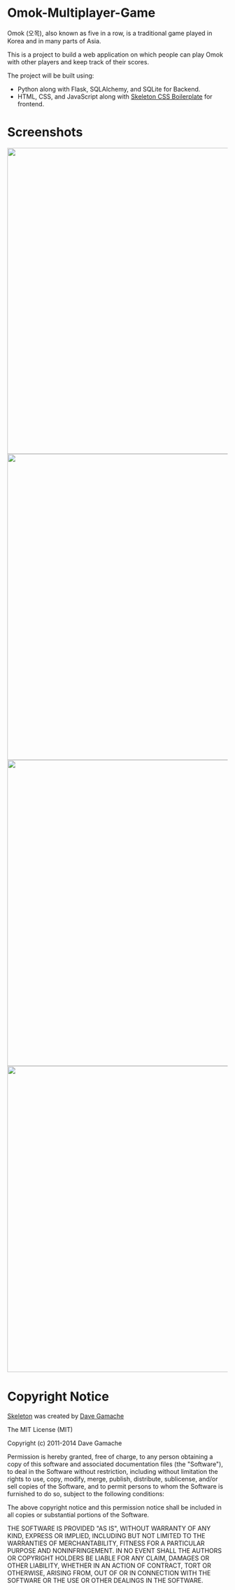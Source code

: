 # Omok-Multiplayer-Game

Omok (오목), also known as five in a row, is a traditional game played in Korea and in many parts of Asia.

This is a project to build a web application on which people can play Omok with other players and keep track of their scores.

The project will be built using:
- Python along with Flask, SQLAlchemy, and SQLite for Backend.
- HTML, CSS, and JavaScript along with [Skeleton CSS Boilerplate](https://github.com/dhg/Skeleton) for frontend.

# Screenshots
<div>
  <img src="https://user-images.githubusercontent.com/14143525/104836106-5456a000-5860-11eb-82e6-a237a89d4535.png" width="700">
  <img src="https://user-images.githubusercontent.com/14143525/104836109-5ae51780-5860-11eb-97a4-fa3fca147baf.png" width="700">
  <img src="https://user-images.githubusercontent.com/14143525/104836117-66d0d980-5860-11eb-98d7-226a60d0c1f6.png" width="700">
  <img src="https://user-images.githubusercontent.com/14143525/104836118-69333380-5860-11eb-87e7-2030315a7b6c.png" width="700">
</div>

# Copyright Notice

[Skeleton](https://github.com/dhg/Skeleton) was created by [Dave Gamache](https://twitter.com/dhg)

The MIT License (MIT)

Copyright (c) 2011-2014 Dave Gamache

Permission is hereby granted, free of charge, to any person obtaining a copy
of this software and associated documentation files (the "Software"), to deal
in the Software without restriction, including without limitation the rights
to use, copy, modify, merge, publish, distribute, sublicense, and/or sell
copies of the Software, and to permit persons to whom the Software is
furnished to do so, subject to the following conditions:

The above copyright notice and this permission notice shall be included in
all copies or substantial portions of the Software.

THE SOFTWARE IS PROVIDED "AS IS", WITHOUT WARRANTY OF ANY KIND, EXPRESS OR
IMPLIED, INCLUDING BUT NOT LIMITED TO THE WARRANTIES OF MERCHANTABILITY,
FITNESS FOR A PARTICULAR PURPOSE AND NONINFRINGEMENT. IN NO EVENT SHALL THE
AUTHORS OR COPYRIGHT HOLDERS BE LIABLE FOR ANY CLAIM, DAMAGES OR OTHER
LIABILITY, WHETHER IN AN ACTION OF CONTRACT, TORT OR OTHERWISE, ARISING FROM,
OUT OF OR IN CONNECTION WITH THE SOFTWARE OR THE USE OR OTHER DEALINGS IN
THE SOFTWARE.
